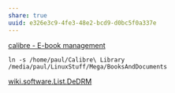 ```yaml
---
share: true
uuid: e326e3c9-4fe3-48e2-bcd9-d0bc5f0a337e
---
```



[calibre - E-book management](https://calibre-ebook.com/)

```
ln -s /home/paul/Calibre\ Library /media/paul/LinuxStuff/Mega/BooksAndDocuments
```

[wiki.software.List.DeDRM](/undefined)